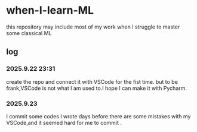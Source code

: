 # when-I-learn-ML
this repository may include most of my work when I struggle to master some classical ML
## log
### 2025.9.22 23:31 
   create the repo and connect it with VSCode for the fist time.
   but  to be frank,VSCode is not what I am used to.I hope I can make it with Pycharm.
### 2025.9.23
I commit some codes I wrote days before.there are some mistakes with my VSCode,and it seemed hard for me to commit .
